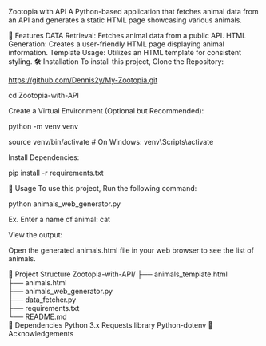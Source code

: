Zootopia with API
A Python-based application that fetches animal data from an API and generates a static HTML page showcasing various animals.

📌 Features
DATA Retrieval: Fetches animal data from a public API.
HTML Generation: Creates a user-friendly HTML page displaying animal information.
Template Usage: Utilizes an HTML template for consistent styling.
🛠️ Installation
To install this project, Clone the Repository:

https://github.com/Dennis2y/My-Zootopia.git

cd Zootopia-with-API

Create a Virtual Environment (Optional but Recommended):

python -m venv venv

source venv/bin/activate # On Windows: venv\Scripts\activate

Install Dependencies:

pip install -r requirements.txt

🚀 Usage
To use this project, Run the following command:

python animals_web_generator.py

Ex. Enter a name of animal: cat

View the output:

Open the generated animals.html file in your web browser to see the list of animals.

📁 Project Structure
Zootopia-with-API/
├── animals_template.html      
├── animals.html                
├── animals_web_generator.py    
├── data_fetcher.py             
├── requirements.txt            
└── README.md                  
🐍 Dependencies
Python 3.x
Requests library
Python-dotenv
🙌 Acknowledgements
